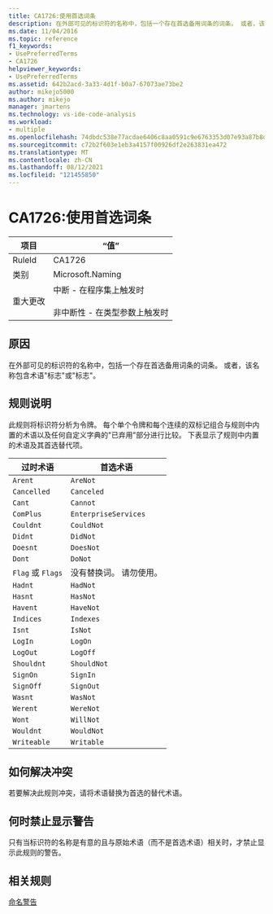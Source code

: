 ```yaml
---
title: CA1726:使用首选词条
description: 在外部可见的标识符的名称中，包括一个存在首选备用词条的词条。 或者，该名称包含术语"标志"或"标志"。
ms.date: 11/04/2016
ms.topic: reference
f1_keywords:
- UsePreferredTerms
- CA1726
helpviewer_keywords:
- UsePreferredTerms
ms.assetid: 642b2acd-3a33-4d1f-b0a7-67073ae73be2
author: mikejo5000
ms.author: mikejo
manager: jmartens
ms.technology: vs-ide-code-analysis
ms.workload:
- multiple
ms.openlocfilehash: 74dbdc538e77acdae6406c8aa0591c9e6763353d07e93a87b8d82701001580f0
ms.sourcegitcommit: c72b2f603e1eb3a4157f00926df2e263831ea472
ms.translationtype: MT
ms.contentlocale: zh-CN
ms.lasthandoff: 08/12/2021
ms.locfileid: "121455850"
---
```

# <a name="ca1726-use-preferred-terms"></a>CA1726:使用首选词条

|项目|“值”|
|-|-|
|RuleId|CA1726|
|类别|Microsoft.Naming|
|重大更改|中断 - 在程序集上触发时<br /><br /> 非中断性 - 在类型参数上触发时|

## <a name="cause"></a>原因

在外部可见的标识符的名称中，包括一个存在首选备用词条的词条。 或者，该名称包含术语"标志"或"标志"。

## <a name="rule-description"></a>规则说明

此规则将标识符分析为令牌。 每个单个令牌和每个连续的双标记组合与规则中内置的术语以及任何自定义字典的"已弃用"部分进行比较。 下表显示了规则中内置的术语及其首选替代项。

|过时术语|首选术语|
|-------------------|--------------------|
|`Arent`|`AreNot`|
|`Cancelled`|`Canceled`|
|`Cant`|`Cannot`|
|`ComPlus`|`EnterpriseServices`|
|`Couldnt`|`CouldNot`|
|`Didnt`|`DidNot`|
|`Doesnt`|`DoesNot`|
|`Dont`|`DoNot`|
|`Flag` 或 `Flags`|没有替换词。 请勿使用。|
|`Hadnt`|`HadNot`|
|`Hasnt`|`HasNot`|
|`Havent`|`HaveNot`|
|`Indices`|`Indexes`|
|`Isnt`|`IsNot`|
|`LogIn`|`LogOn`|
|`LogOut`|`LogOff`|
|`Shouldnt`|`ShouldNot`|
|`SignOn`|`SignIn`|
|`SignOff`|`SignOut`|
|`Wasnt`|`WasNot`|
|`Werent`|`WereNot`|
|`Wont`|`WillNot`|
|`Wouldnt`|`WouldNot`|
|`Writeable`|`Writable`|

## <a name="how-to-fix-violations"></a>如何解决冲突
若要解决此规则冲突，请将术语替换为首选的替代术语。

## <a name="when-to-suppress-warnings"></a>何时禁止显示警告
只有当标识符的名称是有意的且与原始术语（而不是首选术语）相关时，才禁止显示此规则的警告。

## <a name="related-rules"></a>相关规则
[命名警告](/dotnet/fundamentals/code-analysis/quality-rules/naming-warnings)
